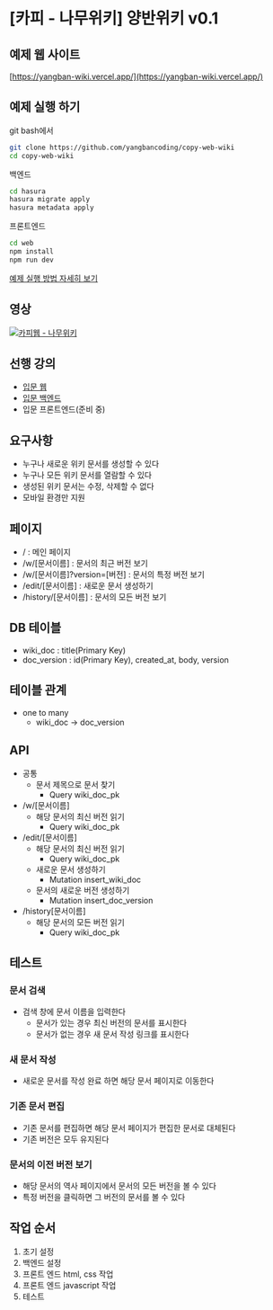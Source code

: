 # [카피 - 나무위키] 양반위키 v0.1

## 예제 웹 사이트
[https://yangban-wiki.vercel.app/](https://yangban-wiki.vercel.app/)
## 예제 실행 하기
git bash에서
```bash
git clone https://github.com/yangbancoding/copy-web-wiki
cd copy-web-wiki
```
백엔드

```bash
cd hasura
hasura migrate apply
hasura metadata apply
```
프론트엔드
```bash
cd web
npm install
npm run dev
```
[예제 실행 방법 자세히 보기](https://github.com/YangbanCoding/yangban-beginner/blob/main/docs/back-practice.MD)

## 영상
[![카피웹 - 나무위키](http://img.youtube.com/vi/nj8HvLCa1-U/0.jpg)](http://www.youtube.com/watch?v=nj8HvLCa1-U "카피웹 - 나무위키")

## 선행 강의
- [입문 웹](https://github.com/YangbanCoding/yangban-beginner/tree/main/examples/lesson1-tutorial)
- [입문 백엔드](https://github.com/YangbanCoding/yangban-beginner/tree/main/examples/back1-tutorial)
- 입문 프론트엔드(준비 중)

## 요구사항
- 누구나 새로운 위키 문서를 생성할 수 있다
- 누구나 모든 위키 문서를 열람할 수 있다
- 생성된 위키 문서는 수정, 삭제할 수 없다
- 모바일 환경만 지원

## 페이지
- / : 메인 페이지
- /w/[문서이름] : 문서의 최근 버전 보기
- /w/[문서이름]?version=[버전] : 문서의 특정 버전 보기
- /edit/[문서이름] : 새로운 문서 생성하기
- /history/[문서이름] : 문서의 모든 버전 보기

## DB 테이블
- wiki_doc : title(Primary Key)
- doc_version : id(Primary Key), created_at, body, version

## 테이블 관계
- one to many
  - wiki_doc -> doc_version

## API
- 공통
  - 문서 제목으로 문서 찾기
    - Query wiki_doc_pk
- /w/[문서이름]
  - 해당 문서의 최신 버전 읽기
    - Query wiki_doc_pk
- /edit/[문서이름]
  - 해당 문서의 최신 버전 읽기
    - Query wiki_doc_pk
  - 새로운 문서 생성하기
    - Mutation insert_wiki_doc
  - 문서의 새로운 버전 생성하기
    - Mutation insert_doc_version
- /history[문서이름]
  - 해당 문서의 모든 버전 읽기
    - Query wiki_doc_pk

## 테스트
### 문서 검색
- 검색 창에 문서 이름을 입력한다
  - 문서가 있는 경우 최신 버전의 문서를 표시한다
  - 문서가 없는 경우 새 문서 작성 링크를 표시한다
### 새 문서 작성
  - 새로운 문서를 작성 완료 하면 해당 문서 페이지로 이동한다
### 기존 문서 편집
  - 기존 문서를 편집하면 해당 문서 페이지가 편집한 문서로 대체된다
  - 기존 버전은 모두 유지된다
### 문서의 이전 버전 보기
  - 해당 문서의 역사 페이지에서 문서의 모든 버전을 볼 수 있다
  - 특정 버전을 클릭하면 그 버전의 문서를 볼 수 있다

## 작업 순서
1. 초기 설정
2. 백엔드 설정
3. 프론트 엔드 html, css 작업
4. 프론트 엔드 javascript 작업
5. 테스트
